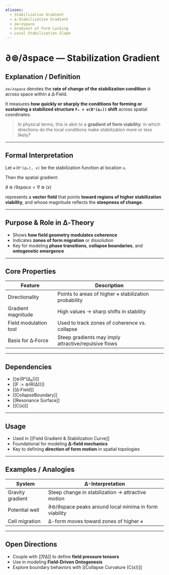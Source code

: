 ```yaml
---
aliases:
  - Stabilization Gradient
  - ∆‑Stabilization Gradient
  - ∂⊚/∂space
  - Gradient of Form Locking
  - Local Stabilization Slope
---
```


# ∂⊚/∂space — Stabilization Gradient

## Explanation / Definition

`∂⊚/∂space` denotes the **rate of change of the stabilization condition** ⊚ across space within a ∆‑Field.

It measures **how quickly or sharply the conditions for forming or sustaining a stabilized structure `Fₙ = ⊚(Rⁿ(∆₀))` shift** across spatial coordinates.

> In physical terms, this is akin to a **gradient of form viability**: in which directions do the local conditions make stabilization more or less likely?

---

## Formal Interpretation

Let `⊚(Rⁿ(∆₀), x)` be the stabilization function at location `x`.

Then the spatial gradient:


$∂⊚/∂space = ∇⊚(x)$


represents a **vector field** that points **toward regions of higher stabilization viability**, and whose magnitude reflects the **steepness of change**.

---

## Purpose & Role in ∆‑Theory

- Shows **how field geometry modulates coherence**
- Indicates **zones of form migration** or dissolution
- Key for modeling **phase transitions**, **collapse boundaries**, and **ontogenetic emergence**

---

## Core Properties

| Feature                 | Description                                             |
|------------------------|---------------------------------------------------------|
| Directionality         | Points to areas of higher `⊚` stabilization probability |
| Gradient magnitude     | High values → sharp shifts in stability                 |
| Field modulation tool  | Used to track zones of coherence vs. collapse           |
| Basis for ∆‑Force      | Steep gradients may imply attractive/repulsive flows    |

---

## Dependencies

- [[⊚(Rⁿ(∆₀))]]
- [[F := ⊚(R(∆))]]
- [[∆‑Field]]
- [[CollapseBoundary]]
- [[Resonance Surface]]
- [[C(x)]]

---

## Usage

- Used in [[Field Gradient & Stabilization Curve]]
- Foundational for modeling **∆‑field mechanics**
- Key to defining **direction of form motion** in spatial topologies

---

## Examples / Analogies

| System                  | ∆-Interpretation                                     |
|-------------------------|------------------------------------------------------|
| Gravity gradient        | Steep change in stabilization → attractive motion    |
| Potential well          | ∂⊚/∂space peaks around local minima in form viability|
| Cell migration          | ∆-form moves toward zones of higher `⊚`              |

---

## Open Directions

- Couple with [[∇∆]] to define **field pressure tensors**
- Use in modeling **Field-Driven Ontogenesis**
- Explore boundary behaviors with [[Collapse Curvature (C(x))]]